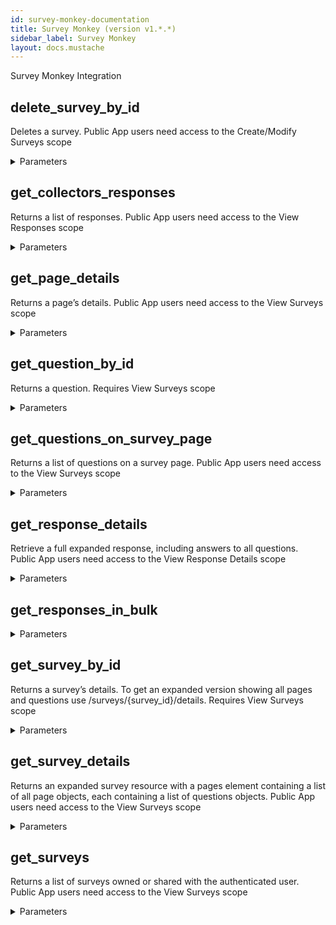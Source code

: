```yaml
---
id: survey-monkey-documentation
title: Survey Monkey (version v1.*.*)
sidebar_label: Survey Monkey
layout: docs.mustache
---
```


Survey Monkey Integration

## delete_survey_by_id

Deletes a survey. Public App users need access to the Create/Modify Surveys scope

<details><summary>Parameters</summary>

#### surveyId (required)

id of the survey you are referring to

**Type:** string

</details>

## get_collectors_responses

Returns a list of responses. Public App users need access to the View Responses scope

<details><summary>Parameters</summary>

#### collectorId (required)

id of the survey you are referring to

**Type:** string

#### surveyId (required)

id of the survey you are referring to

**Type:** string

#### custom

The custom value associated with the response

**Type:** string

#### email

Email of the recipient

**Type:** string

#### end_created_at

Responses started before this date

**Type:** string

#### end_modified_at

Surveys must be last modified before this date.

**Type:** string

#### first_name

First Name of the recipient

**Type:** string

#### ip

The IP the response was taken from

**Type:** string

#### last_name

Last Name of the recipient

**Type:** string

#### sort_by

Field used to sort returned survey list title, date_modified, or num_responses

**Type:** string

#### sort_order

ASC or DESC

**Type:** string

#### start_created_at

Responses started after this date

**Type:** string

#### start_modified_at

Surveys must be last modified after this date.

**Type:** string

#### status

completed, partial, overquota, disqualified

**Type:** string

#### total_time_max

The maximum amount of time spent on the response

**Type:** string

#### total_time_min

The minimum amount of time spent on the response

**Type:** string

#### total_time_units

Unit of time for total_time_min and total_time_max second, minute, hour

**Type:** string

</details>

## get_page_details

Returns a page’s details. Public App users need access to the View Surveys scope

<details><summary>Parameters</summary>

#### surveyId (required)

id of the survey you are referring to

**Type:** string

</details>

## get_question_by_id

Returns a question. Requires View Surveys scope

<details><summary>Parameters</summary>

#### pageId (required)

id of the page of the survey you are referring to

**Type:** string

#### questionId (required)

id of the survey question

**Type:** string

#### surveyId (required)

id of the survey you are referring to

**Type:** string

</details>

## get_questions_on_survey_page

Returns a list of questions on a survey page. Public App users need access to the View Surveys scope

<details><summary>Parameters</summary>

#### pageId (required)

id of the page of the survey you are referring to

**Type:** string

#### surveyId (required)

id of the survey you are referring to

**Type:** string

</details>

## get_response_details

Retrieve a full expanded response, including answers to all questions. Public App users need access to the View Response Details scope

<details><summary>Parameters</summary>

#### responseId (required)

response identified by ID

**Type:** string

#### surveyId (required)

id of the survey you are referring to

**Type:** string

#### page_ids

List of survey pages to filter on. Returns all pages if not provided. Comma Separated

**Type:** string

#### question_ids

List of survey questions to filter on. Returns all questions if not provided. Comma Separated

**Type:** string

</details>

## get_responses_in_bulk



<details><summary>Parameters</summary>

#### surveyId (required)

id of the survey you are referring to

**Type:** string

#### email

Email of the recipient

**Type:** string

#### end_created_at

Responses started before this date

**Type:** string

#### end_modified_at

Surveys must be last modified before this date.

**Type:** string

#### first_name

First Name of the recipient

**Type:** string

#### ip

The IP the response was taken from

**Type:** string

#### last_name

Last Name of the recipient

**Type:** string

#### page_ids

List of survey pages to filter on. Returns all pages if not provided

**Type:** string

#### question_ids

List of survey questions to filter on. Returns all questions if not provided

**Type:** string

#### sort_by

Field used to sort returned survey list title, date_modified, or num_responses

**Type:** string

#### sort_order

ASC or DESC

**Type:** string

#### start_created_at

Responses started after this date

**Type:** string

#### start_modified_at

Surveys must be last modified after this date.

**Type:** string

#### status

completed, partial, overquota, disqualified

**Type:** string

#### total_time_max

The maximum amount of time spent on the response

**Type:** string

#### total_time_min

The minimum amount of time spent on the response

**Type:** string

#### total_time_units

second, minute, or hour

**Type:** string

</details>

## get_survey_by_id

Returns a survey’s details. To get an expanded version showing all pages and questions use /surveys/{survey_id}/details. Requires View Surveys scope

<details><summary>Parameters</summary>

#### surveyId (required)

id of the survey you are referring to

**Type:** string

</details>

## get_survey_details

Returns an expanded survey resource with a pages element containing a list of all page objects, each containing a list of questions objects. Public App users need access to the View Surveys scope

<details><summary>Parameters</summary>

#### surveyId (required)

id of the survey you are referring to

**Type:** string

</details>

## get_surveys

Returns a list of surveys owned or shared with the authenticated user. Public App users need access to the View Surveys scope

<details><summary>Parameters</summary>

#### end_modified_at

Surveys must be last modified before this date.

**Type:** string

#### folder_id

Specify the id of a folder to only return surveys in it.

**Type:** string

#### include

shared_with, shared_by, or owned (useful for teams) or use to specify additional fields to return per survey response_count, date_created, date_modified, language, question_count, analyze_url, preview

**Type:** string

#### sort_by

Field used to sort returned survey list title, date_modified, or num_responses

**Type:** string

#### sort_order

ASC or DESC

**Type:** string

#### start_modified_at

Surveys must be last modified after this date.

**Type:** string

#### title

Search survey list by survey title

**Type:** string

</details>

